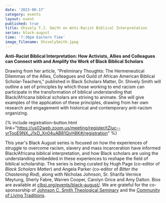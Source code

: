 ```yaml
---
date: '2023-08-17'
category: events
layout: event
published: true
title: Shively T.J. Smith on Anti-Racist Biblical Interpretation
series: black-august
time: '7:30pm Eastern Time'
image_filename: ShivelySmith.jpeg
---
```

**Anti-Racist Biblical Interpretation:
How Activists, Allies and Colleagues can Connect with and Amplify the Work of Black Biblical Scholars**

Drawing from her article,  "Preliminary Thoughts: The Hermeneutical Dilemmas of the Allies, Colleagues and Guild of African American Biblical Scholar-Teachers," published in Black Scholars Matter, Dr. Shively Smith will outline a set of principles by which those working to end racism can participate in the transformation of biblical understanding that Black/Africana biblical scholars are striving to animate. She will give examples of the application of these principles, drawing from her own research and engagement with historical and contemporary anti-racism organizing.

{% include registration-button.html link="https://us02web.zoom.us/meeting/register/tZIuc--vrTooE9NX_J1xD_Xn04uAB81QyH8K#/registration" %}

This year's Black August series is focused on how the experiences of struggle to overcome racism, slavery and mass incarceration have informed Black/Africana biblical interpretation, and how Black scholars are using the understanding embedded in these experiences to reshape the field of biblical scholarship. The series is being curated by Hugh Page (co-editor of _Black Scholars Matter_) and Angela Parker (co-editor of _Bitter the Chastening Rod_), along with Nicholas Johnson, Sr. Sharifa Vernice Meytung, Sherly Fabre, Warren Cooper, Carolyn Grice and Amy Dalton. Bios are available at [clbsj.org/events/black-august/](https://clbsj.org/events/black-august/). We are grateful for the co-sponsorship of [Johnson C. Smith Theological Seminary](https://www.jcsts.org/) and the [Community of Living Traditions](https://www.facebook.com/CLTMultifaith/).
